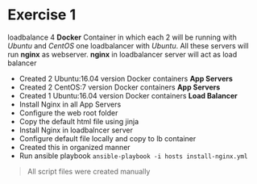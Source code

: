 # Exercise 1

loadbalance 4 **Docker** Container in which each 2 will be running with *Ubuntu* and *CentOS*
one loadbalancer with *Ubuntu*. All these servers will run **nginx** as webserver. **nginx** in
loadbalancer server will act as load balancer

   + Created 2 Ubuntu:16.04 version Docker containers **App Servers**
   + Created 2 CentOS:7 version Docker containers  **App Servers**
   + Created 1 Ubuntu:16.04 version Docker containers **Load Balancer**
   + Install Nginx in all App Servers
   + Configure the web root folder
   + Copy the default html file using jinja
   + Install Nginx in loadbalncer server
   + Configure default file locally and copy to lb container
   + Created this in organized manner
   + Run ansible playbook `ansible-playbook -i hosts install-nginx.yml`

>All script  files were created manually

